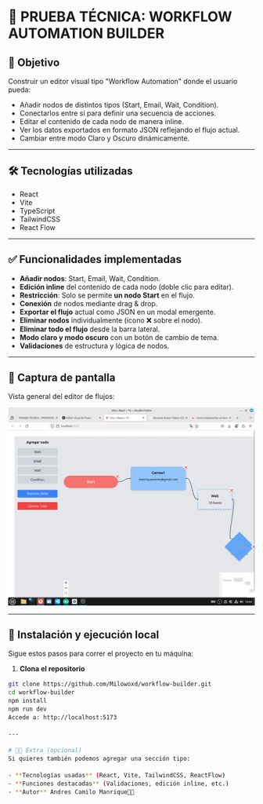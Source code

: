 # 🚀 PRUEBA TÉCNICA: WORKFLOW AUTOMATION BUILDER

## 🎯 Objetivo

Construir un editor visual tipo "Workflow Automation" donde el usuario pueda:
- Añadir nodos de distintos tipos (Start, Email, Wait, Condition).
- Conectarlos entre sí para definir una secuencia de acciones.
- Editar el contenido de cada nodo de manera inline.
- Ver los datos exportados en formato JSON reflejando el flujo actual.
- Cambiar entre modo Claro y Oscuro dinámicamente.

---

## 🛠 Tecnologías utilizadas

- React
- Vite
- TypeScript
- TailwindCSS
- React Flow

---

## ✅ Funcionalidades implementadas

- **Añadir nodos**: Start, Email, Wait, Condition.
- **Edición inline** del contenido de cada nodo (doble clic para editar).
- **Restricción**: Solo se permite **un nodo Start** en el flujo.
- **Conexión** de nodos mediante drag & drop.
- **Exportar el flujo** actual como JSON en un modal emergente.
- **Eliminar nodos** individualmente (ícono ❌ sobre el nodo).
- **Eliminar todo el flujo** desde la barra lateral.
- **Modo claro y modo oscuro** con un botón de cambio de tema.
- **Validaciones** de estructura y lógica de nodos.

---

## 📸 Captura de pantalla

Vista general del editor de flujos:

![App Screenshot](screenshot.png)




---



## 🚀 Instalación y ejecución local

Sigue estos pasos para correr el proyecto en tu máquina:

1. **Clona el repositorio**

```bash
git clone https://github.com/Milowoxd/workflow-builder.git
cd workflow-builder
npm install
npm run dev
Accede a: http://localhost:5173

---

# 👨‍💻 Extra (opcional)
Si quieres también podemos agregar una sección tipo:

- **Tecnologías usadas** (React, Vite, TailwindCSS, ReactFlow)
- **Funciones destacadas** (Validaciones, edición inline, etc.)
- **Autor** Andres Camilo Manrique🚀✨
